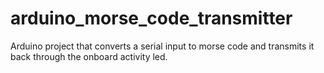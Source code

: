# arduino_morse_code_transmitter
Arduino project that converts a serial input to morse code and transmits it back through the onboard activity led.
